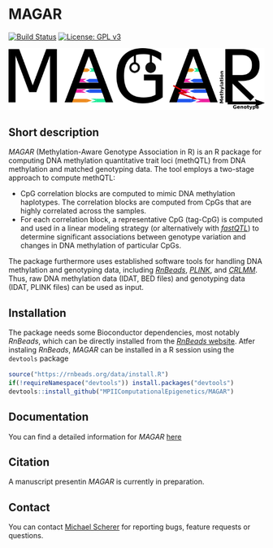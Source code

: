 # MAGAR
[![Build Status](https://travis-ci.org/MPIIComputationalEpigenetics/MAGAR.svg?branch=master)](https://travis-ci.org/MPIIComputationalEpigenetics/MAGAR)
[![License: GPL v3](https://img.shields.io/badge/License-GPLv3-blue.svg)](https://www.gnu.org/licenses/gpl-3.0)

![](pictures/logo.png)

## Short description
*MAGAR* (Methylation-Aware Genotype Association in R) is an R package for computing DNA methylation quantitative trait loci (methQTL) from DNA methylation and matched genotyping data. The tool employs a two-stage approach to compute methQTL:

- CpG correlation blocks are computed to mimic DNA methylation haplotypes. The correlation blocks are computed from CpGs that are highly correlated across the samples.
- For each correlation block, a representative CpG (tag-CpG) is computed and used in a linear modeling strategy (or alternatively with [*fastQTL*](http://fastqtl.sourceforge.net/)) to determine significant associations between genotype variation and changes in DNA methylation of particular CpGs.

The package furthermore uses established software tools for handling DNA methylation and genotyping data, including [*RnBeads*](https://rnbeads.org), [*PLINK*](http://zzz.bwh.harvard.edu/plink/), and [*CRLMM*](https://www.bioconductor.org/packages/release/bioc/html/crlmm.html). Thus, raw DNA methylation data (IDAT, BED files) and genotyping data (IDAT, PLINK files) can be used as input.

## Installation
The package needs some Bioconductor dependencies, most notably *RnBeads*, which can be directly installed from the [*RnBeads* website](https://rnbeads.org). Atfer instaling *RnBeads*, *MAGAR* can be installed in a R session using the ```devtools``` package

```r
source("https://rnbeads.org/data/install.R")
if(!requireNamespace("devtools")) install.packages("devtools")
devtools::install_github("MPIIComputationalEpigenetics/MAGAR")
```

## Documentation
You can find a detailed information for *MAGAR* [here](vignettes/MAGAR.md)

## Citation
A manuscript presentin *MAGAR* is currently in preparation.

## Contact
You can contact [Michael Scherer](mailto:mscherer@mpi-inf.mpg.de) for reporting bugs, feature requests or questions.
